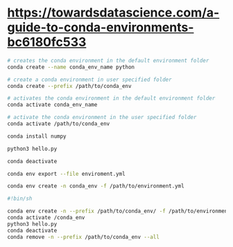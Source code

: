 

# https://towardsdatascience.com/a-guide-to-conda-environments-bc6180fc533

```bash
# creates the conda environment in the default environment folder
conda create --name conda_env_name python

# create a conda environment in user specified folder
conda create --prefix /path/to/conda_env
```

```bash
# activates the conda environment in the default environment folder
conda activate conda_env_name

# activate the conda environment in the user specified folder
conda activate /path/to/conda_env
```

```bash
conda install numpy
```

```bash
python3 hello.py
```

```bash
conda deactivate
```

```bash
conda env export --file enviroment.yml
```

```bash
conda env create -n conda_env -f /path/to/environment.yml
```

```sh
#!bin/sh

conda env create -n --prefix /path/to/conda_env/ -f /path/to/environment.yml
conda activate /conda_env
python3 hello.py
conda deactivate
conda remove -n --prefix /path/to/conda_env --all
```

